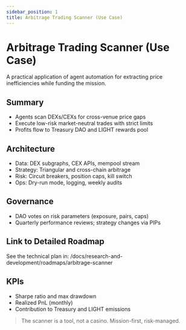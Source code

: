 ```yaml
---
sidebar_position: 1
title: Arbitrage Trading Scanner (Use Case)
---
```


# Arbitrage Trading Scanner (Use Case)

A practical application of agent automation for extracting price inefficiencies while funding the mission.

## Summary

- Agents scan DEXs/CEXs for cross-venue price gaps
- Execute low-risk market-neutral trades with strict limits
- Profits flow to Treasury DAO and LIGHT rewards pool

## Architecture

- Data: DEX subgraphs, CEX APIs, mempool stream
- Strategy: Triangular and cross-chain arbitrage
- Risk: Circuit breakers, position caps, kill switch
- Ops: Dry-run mode, logging, weekly audits

## Governance

- DAO votes on risk parameters (exposure, pairs, caps)
- Quarterly performance reviews; strategy changes via PIPs

## Link to Detailed Roadmap

See the technical plan in: /docs/research-and-development/roadmaps/arbitrage-scanner

## KPIs

- Sharpe ratio and max drawdown
- Realized PnL (monthly)
- Contribution to Treasury and LIGHT emissions

> The scanner is a tool, not a casino. Mission-first, risk-managed.

